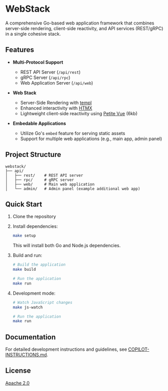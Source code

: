 # WebStack

A comprehensive Go-based web application framework that combines server-side rendering, client-side reactivity, and API services (REST/gRPC) in a single cohesive stack.

## Features

- **Multi-Protocol Support**
  - REST API Server (`/api/rest`)
  - gRPC Server (`/api/rpc`)
  - Web Application Server (`/api/web`)

- **Web Stack**
  - Server-Side Rendering with [templ](https://templ.guide/)
  - Enhanced interactivity with [HTMX](https://htmx.org/)
  - Lightweight client-side reactivity using [Petite Vue](https://github.com/vuejs/petite-vue) (6kb)

- **Embedable Applications**
  - Utilize Go's `embed` feature for serving static assets
  - Support for multiple web applications (e.g., main app, admin panel)

## Project Structure

```
webstack/
├── api/
│   ├── rest/    # REST API server
│   ├── rpc/     # gRPC server
│   ├── web/     # Main web application
│   └── admin/   # Admin panel (example additional web app)
```

## Quick Start

1. Clone the repository

2. Install dependencies:
   ```bash
   make setup
   ```
   This will install both Go and Node.js dependencies.

3. Build and run:
   ```bash
   # Build the application
   make build

   # Run the application
   make run
   ```

4. Development mode:
   ```bash
   # Watch JavaScript changes
   make js-watch

   # Run the application
   make run
   ```

## Documentation

For detailed development instructions and guidelines, see [COPILOT-INSTRUCTIONS.md](./.github/copilot-instructions.md).

## License

[Apache 2.0](./LICENSE)
